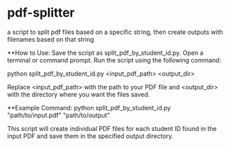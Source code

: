 # pdf-splitter
a script to split pdf files based on a specific string, then create outputs with filenames based on that string

**How to Use:
Save the script as split_pdf_by_student_id.py.
Open a terminal or command prompt.
Run the script using the following command:

python split_pdf_by_student_id.py <input_pdf_path> <output_dir>

Replace <input_pdf_path> with the path to your PDF file and <output_dir> with the directory where you want the files saved.

**Example Command:
python split_pdf_by_student_id.py "path/to/input.pdf" "path/to/output"

This script will create individual PDF files for each student ID found in the input PDF and save them in the specified output directory.
